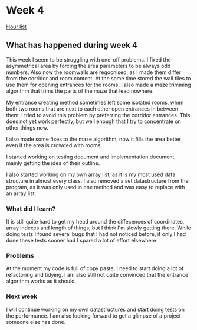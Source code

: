 # Week 4

[Hour list](https://github.com/apndx/DenMaker/blob/master/Documentation/hours.md)


## What has happened during week 4

This week I seem to be struggling with one-off problems. I fixed the asymmetrical area by forcing the area parameters to be always odd numbers. Also now the roomwalls are regocnised, as I made them differ from the corridor and room content. At the same time stored the wall tiles to use them for opening entrances for the rooms. I also made a maze trimming algorithm that trims the parts of the maze that lead nowhere. 

My entrance creating method sometimes left some isolated rooms, when both two rooms that are next to each other open entrances in between them. I tried to avoid this problem by preferring the corridor entrances. This does not yet work perfectly, but well enough that I try to concentrate on other things now.

I also made some fixes to the maze algorithm, now it fills the area better even if the area is crowded with rooms. 

I started working on testing document and implementation document, mainly getting the idea of their outline.

I also started working on my own array list, as it is my most used data structure in almost every class. I also removed a set datastructure from the program, as it was only used in one method and was easy to replace with an array list.

### What did I learn?
 
It is still quite hard to get my head around the diffecences of coordinates, array indexes and length of things, but I think I'm slowly getting there. While doing tests I found several bugs that I had not noticed before, if only I had done these tests sooner had I spared a lot of effort elsewhere.

### Problems

At the moment my code is full of copy paste, I need to start doing a lot of refactoring and tidying. I am also still not quite convinced that the entrance algorithm works as it should.

### Next week

I will continue working on my own datastructures and start doing tests on the performance. I am also looking forward to get a glimpse of a project someone else has done.

